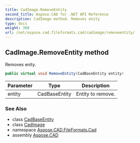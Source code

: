 ```yaml
---
title: CadImage.RemoveEntity
second_title: Aspose.CAD for .NET API Reference
description: CadImage method. Removes enity
type: docs
weight: 360
url: /net/aspose.cad.fileformats.cad/cadimage/removeentity/
---
```

## CadImage.RemoveEntity method

Removes enity.

```csharp
public virtual void RemoveEntity(CadBaseEntity entity)
```

| Parameter | Type | Description |
| --- | --- | --- |
| entity | CadBaseEntity | Entity to remove. |

### See Also

* class [CadBaseEntity](../../../aspose.cad.fileformats.cad.cadobjects/cadbaseentity/)
* class [CadImage](../)
* namespace [Aspose.CAD.FileFormats.Cad](../../cadimage/)
* assembly [Aspose.CAD](../../../)


